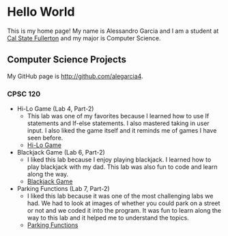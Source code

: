 # Hello World

This is my home page! My name is Alessandro Garcia and I am a student at [Cal State Fullerton](http://www.fullerton.edu/) and my major is Computer Science.

## Computer Science Projects

My GitHub page is http://github.com/alegarcia4.

### CPSC 120

* Hi-Lo Game (Lab 4, Part-2)
    * This lab was one of my favorites because I learned how to use If statements and If-else statements. I also mastered taking in user input. I also liked the game itself and it reminds me of games I have seen before.
    * [Hi-Lo Game](https://github.com/cpsc-fall-2023/cpsc-120-lab-04-winston-and-alessandro.git)
* Blackjack Game (Lab 6, Part-2)
    * I liked this lab because I enjoy playing blackjack. I learned how to play blackjack with my dad. This lab was also fun to code and learn along the way.
    * [Blackjack Game](https://github.com/cpsc-fall-2023/cpsc-120-lab-06-russel-and-alessandro.git)
* Parking Functions (Lab 7, Part-2) 
    * I liked this lab because it was one of the most challenging labs we had. We had to look at images of whether you could park on a street or not and we coded it into the program. It was fun to learn along the way to this lab and it helped me to understand the topics.
    * [Parking Functions](https://github.com/cpsc-fall-2023/cpsc-120-lab-07-ashley-and-alessandro.git)
